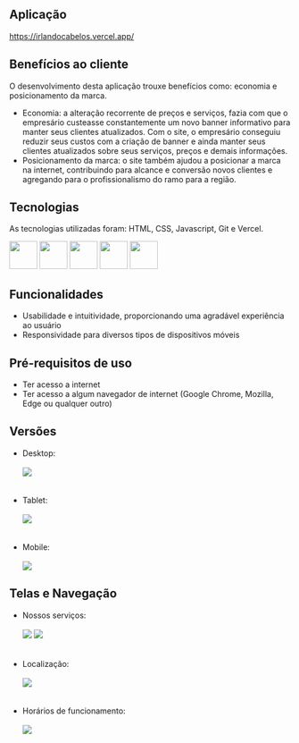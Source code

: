 ## Aplicação
https://irlandocabelos.vercel.app/

## Benefícios ao cliente
O desenvolvimento desta aplicação trouxe benefícios como: economia e posicionamento da marca.
<ul>
  <li>
      Economia: a alteração recorrente de preços e serviços, fazia com que o empresário custeasse constantemente um novo banner informativo para manter seus clientes atualizados. Com o site, o empresário conseguiu reduzir seus custos                  com a criação de banner e ainda manter seus clientes atualizados sobre seus serviços, preços e demais informações.
  </li>
  
  <li>
      Posicionamento da marca: o site também ajudou a posicionar a marca na internet, contribuindo para alcance e conversão novos clientes e agregando para o profissionalismo do ramo para a região.
  </li>
</ul>

## Tecnologias
As tecnologias utilizadas foram: HTML, CSS, Javascript, Git e Vercel.
<div display: "flex" justify-content="center">
  <img width="50px" src="https://cdn.jsdelivr.net/gh/devicons/devicon@latest/icons/html5/html5-original.svg"/>
  <img width="50px" src="https://cdn.jsdelivr.net/gh/devicons/devicon@latest/icons/css3/css3-original.svg"/>
  <img width="50px" src="https://cdn.jsdelivr.net/gh/devicons/devicon@latest/icons/javascript/javascript-original.svg"/>
  <img width="50px" src="https://cdn.jsdelivr.net/gh/devicons/devicon@latest/icons/git/git-original.svg"/>        
  <img width="50px" src="https://cdn.jsdelivr.net/gh/devicons/devicon@latest/icons/vercel/vercel-original.svg"/>
</div>
                
## Funcionalidades
<ul>
  <li>Usabilidade e intuitividade, proporcionando uma agradável experiência ao usuário</li>  
  <li>Responsividade para diversos tipos de dispositivos móveis</li>
</ul>

## Pré-requisitos de uso
  <ul>    
    <li>Ter acesso a internet</li>
    <li>Ter acesso a algum navegador de internet (Google Chrome, Mozilla, Edge ou qualquer outro)</li>    
  </ul>

## Versões
<div>
  <ul>
  <li>Desktop:</li> <br>
  <img src="https://github.com/tiagorodri-dev/irlandocabelos/assets/68871083/cbaee2df-0d0a-4935-9e31-3df05e64f691"><br><br><br>

  <li>Tablet:</li> <br>
  <img src="https://github.com/tiagorodri-dev/irlandocabelos/assets/68871083/dac34e37-9502-46e4-a87b-b57e6ebd7fe4"><br><br><br>

  <li>Mobile:</li> <br>
  <img src="https://github.com/tiagorodri-dev/irlandocabelos/assets/68871083/b19432f0-9958-43fe-927f-2dfee596d6b8">  
  </ul>
</div>

## Telas e Navegação
<ul>
  <li>Nossos serviços:</li> <br>
  <img src="https://github.com/tiagorodri-dev/irlandocabelos/assets/68871083/51b0f955-8f7d-4d92-9ae1-3d0ae8c2f2c7">
  <img src="https://github.com/tiagorodri-dev/irlandocabelos/assets/68871083/6c0a2056-f9df-4583-81d2-583d34b64fe9"> <br><br><br>

  <li>Localização:</li> <br>
  <img src="https://github.com/tiagorodri-dev/irlandocabelos/assets/68871083/ef4c7d4e-e5b9-4b18-90ba-370d8f3a13d8"> <br><br><br>
  
  <li>Horários de funcionamento:</li> <br>
  <img src="https://github.com/tiagorodri-dev/irlandocabelos/assets/68871083/89853909-544b-45bf-be11-1873102525bc">
</ul>

